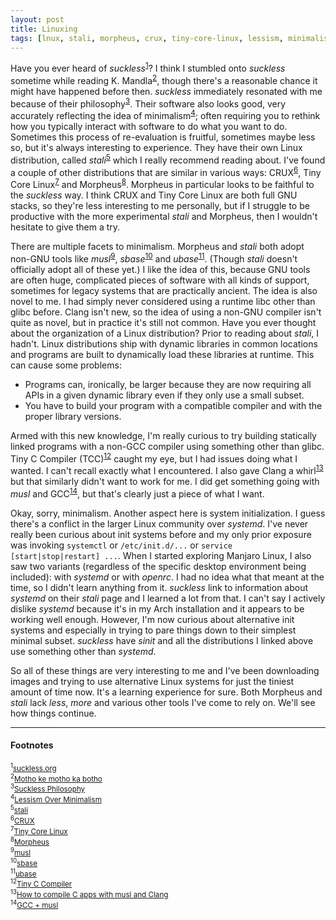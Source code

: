 ```yaml
---
layout: post
title: Linuxing
tags: [lnux, stali, morpheus, crux, tiny-core-linux, lessism, minimalism, musl]
---
```


Have you ever heard of *suckless*<sup><a href="#2016-05-26_ref1">1</a></sup>? I think I stumbled onto *suckless*
sometime while reading K. Mandla<sup><a href="#2016-05-26_ref2">2</a></sup>, though there's a reasonable
chance it might have happened before then.  *suckless* immediately resonated with me because of their
philosophy<sup><a href="#2016-05-26_ref3">3</a></sup>.  Their software also looks good, very accurately
reflecting the idea of minimalism<sup><a href="#2016-05-26_ref4">4</a></sup>; often requiring you to rethink
how you typically interact with software to do what you want to do.  Sometimes this process of re-evaluation
is fruitful, sometimes maybe less so, but it's always interesting to experience.  They have their own Linux
distribution, called *stali*<sup><a href="#2016-05-26_ref5">5</a></sup> which I really recommend reading about.
I've found a couple of other distributions that are similar in various ways:
CRUX<sup><a href="#2016-05-26_ref6">6</a></sup>, Tiny Core Linux<sup><a href="#2016-05-26_ref7">7</a></sup>
and Morpheus<sup><a href="#2016-05-26_ref8">8</a></sup>.  Morpheus in particular looks to be faithful to the
*suckless* way.  I think CRUX and Tiny Core Linux are both full GNU stacks, so they're less interesting to me
personally, but if I struggle to be productive with the more experimental *stali* and Morpheus, then I wouldn't
hesitate to give them a try.

There are multiple facets to minimalism.  Morpheus and *stali* both adopt non-GNU tools like
*musl*<sup><a href="#2016-05-26_ref9">9</a></sup>, *sbase*<sup><a href="#2016-05-26_ref10">10</a></sup> and
*ubase*<sup><a href="#2016-05-26_ref11">11</a></sup>. (Though *stali* doesn't officially adopt all of these yet.)
I like the idea of this, because GNU tools are often huge, complicated pieces of software with all kinds of
support, sometimes for legacy systems that are practically ancient.  The idea is also novel to me. I had
simply never considered using a runtime libc other than glibc before.  Clang isn't new, so the idea of using a
non-GNU compiler isn't quite as novel, but in practice it's still not common.  Have you ever thought about the
organization of a Linux distribution?  Prior to reading about *stali*, I hadn't. Linux distributions ship with
dynamic libraries in common locations and programs are built to dynamically load these libraries at runtime.
This can cause some problems:

- Programs can, ironically, be larger because they are now requiring all APIs in a given dynamic library even
    if they only use a small subset.
- You have to build your program with a compatible compiler and with the proper library versions.

Armed with this new knowledge, I'm really curious to try building statically linked programs with a non-GCC
compiler using something other than glibc. Tiny C Compiler (TCC)<sup><a href="#2016-05-26_ref12">12</a></sup>
caught my eye, but I had issues doing what I wanted. I can't recall exactly what I encountered. I also gave
Clang a whirl<sup><a href="#2016-05-26_ref13">13</a></sup> but that similarly didn't want to work for me.  I
did get something going with *musl* and GCC<sup><a href="#2016-05-26_ref14">14</a></sup>, but that's clearly
just a piece of what I want.

Okay, sorry, minimalism.  Another aspect here is system initialization. I guess there's a conflict in the
larger Linux community over *systemd*. I've never really been curious about init systems before and my only
prior exposure was invoking `systemctl` or `/etc/init.d/...` or `service [start|stop|restart] ...`.  When I
started exploring Manjaro Linux, I also saw two variants (regardless of the specific desktop environment
being included): with *systemd* or with *openrc*.  I had no idea what that meant at the time, so I didn't
learn anything from it.  *suckless* link to information about *systemd* on their *stali* page and I learned a lot
from that.  I can't say I actively dislike *systemd* because it's in my Arch installation and it appears to be
working well enough. However, I'm now curious about alternative init systems and especially in trying to pare
things down to their simplest minimal subset.  *suckless* have *sinit* and all the distributions I linked above
use something other than *systemd*.

So all of these things are very interesting to me and I've been downloading images and trying to use
alternative Linux systems for just the tiniest amount of time now.  It's a learning experience for sure.  Both
Morpheus and *stali* lack *less*, *more* and various other tools I've come to rely on.  We'll see how things
continue.

----

#### Footnotes

<sub><sup id="2016-05-26_ref1">1</sup><a href="http://suckless.org/">suckless.org</a></sub><br/>
<sub><sup id="2016-05-26_ref2">2</sup><a href="https://kmandla.wordpress.com/">Motho ke motho ka botho</a></sub><br/>
<sub><sup id="2016-05-26_ref3">3</sup><a href="http://suckless.org/philosophy">Suckless Philosophy</a></sub><br/>
<sub><sup id="2016-05-26_ref4">4</sup><a href="https://kmandla.wordpress.com/2010/04/27/lessism-over-minimalism/">Lessism Over Minimalism</a></sub><br/>
<sub><sup id="2016-05-26_ref5">5</sup><a href="http://sta.li/">stali</a></sub><br/>
<sub><sup id="2016-05-26_ref6">6</sup><a href="https://crux.nu/">CRUX</a></sub><br/>
<sub><sup id="2016-05-26_ref7">7</sup><a href="http://tinycorelinux.net/">Tiny Core Linux</a></sub><br/>
<sub><sup id="2016-05-26_ref8">8</sup><a href="http://morpheus.2f30.org/">Morpheus</a></sub><br/>
<sub><sup id="2016-05-26_ref9">9</sup><a href="http://www.musl-libc.org/">musl</a></sub><br/>
<sub><sup id="2016-05-26_ref10">10</sup><a href="http://core.suckless.org/sbase">sbase</a></sub><br/>
<sub><sup id="2016-05-26_ref11">11</sup><a href="http://core.suckless.org/ubase">ubase</a></sub><br/>
<sub><sup id="2016-05-26_ref12">12</sup><a href="http://bellard.org/tcc/">Tiny C Compiler</a></sub><br/>
<sub><sup id="2016-05-26_ref13">13</sup><a href="https://procedural.github.io/post/How-to-compile-C-apps-with-musl-and-Clang/">How to compile C apps with musl and Clang</a></sub><br/>
<sub><sup id="2016-05-26_ref14">14</sup><a href="https://bitbucket.org/GrooveStomp/practice/src/34a14281d75bcf4ce31ba92648d4982c60be883f/2016/05/11/">GCC + musl</a></sub><br/>
